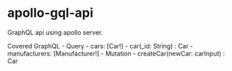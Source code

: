 # apollo-gql-api
GraphQL api using apollo server.

Covered GraphQL
    - Query
        - cars: [Car!]
        - car(_id: String) : Car
        - manufacturers: [Manufacturer!]
    - Mutation
        - createCar(newCar: carInput) : Car